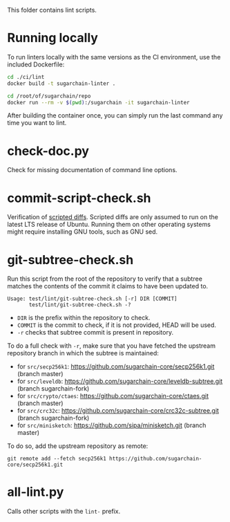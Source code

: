 This folder contains lint scripts.

Running locally
===============

To run linters locally with the same versions as the CI environment, use the included
Dockerfile:

```sh
cd ./ci/lint
docker build -t sugarchain-linter .

cd /root/of/sugarchain/repo
docker run --rm -v $(pwd):/sugarchain -it sugarchain-linter
```

After building the container once, you can simply run the last command any time you
want to lint.


check-doc.py
============
Check for missing documentation of command line options.

commit-script-check.sh
======================
Verification of [scripted diffs](/doc/developer-notes.md#scripted-diffs).
Scripted diffs are only assumed to run on the latest LTS release of Ubuntu. Running them on other operating systems
might require installing GNU tools, such as GNU sed.

git-subtree-check.sh
====================
Run this script from the root of the repository to verify that a subtree matches the contents of
the commit it claims to have been updated to.

```
Usage: test/lint/git-subtree-check.sh [-r] DIR [COMMIT]
       test/lint/git-subtree-check.sh -?
```

- `DIR` is the prefix within the repository to check.
- `COMMIT` is the commit to check, if it is not provided, HEAD will be used.
- `-r` checks that subtree commit is present in repository.

To do a full check with `-r`, make sure that you have fetched the upstream repository branch in which the subtree is
maintained:
* for `src/secp256k1`: https://github.com/sugarchain-core/secp256k1.git (branch master)
* for `src/leveldb`: https://github.com/sugarchain-core/leveldb-subtree.git (branch sugarchain-fork)
* for `src/crypto/ctaes`: https://github.com/sugarchain-core/ctaes.git (branch master)
* for `src/crc32c`: https://github.com/sugarchain-core/crc32c-subtree.git (branch sugarchain-fork)
* for `src/minisketch`: https://github.com/sipa/minisketch.git (branch master)

To do so, add the upstream repository as remote:

```
git remote add --fetch secp256k1 https://github.com/sugarchain-core/secp256k1.git
```

all-lint.py
===========
Calls other scripts with the `lint-` prefix.
